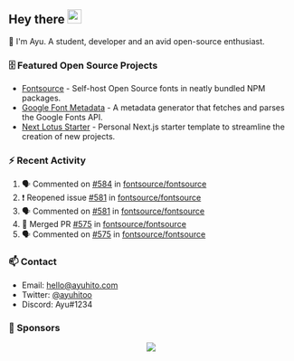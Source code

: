 ## Hey there <img src="https://media.giphy.com/media/hvRJCLFzcasrR4ia7z/giphy.gif" width="25" height="25">

📝 I'm Ayu. A student, developer and an avid open-source enthusiast.

### 🗄 Featured Open Source Projects

- [Fontsource](https://github.com/fontsource/fontsource) - Self-host Open Source fonts in neatly bundled NPM packages.
- [Google Font Metadata](https://github.com/fontsource/google-font-metadata) - A metadata generator that fetches and parses the Google Fonts API.
- [Next Lotus Starter](https://github.com/DecliningLotus/next-lotus-starter) - Personal Next.js starter template to streamline the creation of new projects.

### ⚡ Recent Activity

<!--START_SECTION:activity-->

1. 🗣 Commented on [#584](https://github.com/fontsource/fontsource/issues/584) in [fontsource/fontsource](https://github.com/fontsource/fontsource)
2. ❗️ Reopened issue [#581](https://github.com/fontsource/fontsource/issues/581) in [fontsource/fontsource](https://github.com/fontsource/fontsource)
3. 🗣 Commented on [#581](https://github.com/fontsource/fontsource/issues/581) in [fontsource/fontsource](https://github.com/fontsource/fontsource)
4. 🎉 Merged PR [#575](https://github.com/fontsource/fontsource/pull/575) in [fontsource/fontsource](https://github.com/fontsource/fontsource)
5. 🗣 Commented on [#575](https://github.com/fontsource/fontsource/issues/575) in [fontsource/fontsource](https://github.com/fontsource/fontsource)
<!--END_SECTION:activity-->

### 📫 Contact

- Email: hello@ayuhito.com
- Twitter: [@ayuhitoo](https://twitter.com/ayuhitoo)
- Discord: Ayu#1234


### :sparkling_heart: Sponsors

<p align="center">
  <a href="https://cdn.jsdelivr.net/gh/ayuhito/ayuhito/sponsors.svg">
    <img src='https://cdn.jsdelivr.net/gh/ayuhito/ayuhito/sponsors.svg'/>
  </a>
</p>